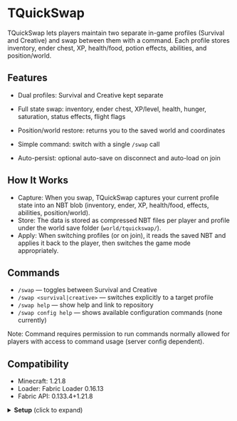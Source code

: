 # TQuickSwap

TQuickSwap lets players maintain two separate in-game profiles (Survival and Creative) and swap between them with a command. Each profile stores inventory, ender chest, XP, health/food, potion effects, abilities, and position/world.

## Features
- Dual profiles: Survival and Creative kept separate
- Full state swap: inventory, ender chest, XP/level, health, hunger, saturation, status effects, flight flags
- Position/world restore: returns you to the saved world and coordinates
- Simple command: switch with a single `/swap` call
  
- Auto-persist: optional auto-save on disconnect and auto-load on join

## How It Works
- Capture: When you swap, TQuickSwap captures your current profile state into an NBT blob (inventory, ender, XP, health/food, effects, abilities, position/world).
- Store: The data is stored as compressed NBT files per player and profile under the world save folder (`world/tquickswap/`).
- Apply: When switching profiles (or on join), it reads the saved NBT and applies it back to the player, then switches the game mode appropriately.

## Commands
- `/swap` — toggles between Survival and Creative
- `/swap <survival|creative>` — switches explicitly to a target profile
- `/swap help` — show help and link to repository
- `/swap config help` — shows available configuration commands (none currently)

Note: Command requires permission to run commands normally allowed for players with access to command usage (server config dependent).

## Compatibility
- Minecraft: 1.21.8
- Loader: Fabric Loader 0.16.13
- Fabric API: 0.133.4+1.21.8


<details>
  <summary><strong>Setup</strong> (click to expand)</summary>

  <h4>For Players/Servers</h4>
  <ol>
    <li>Install Fabric Loader (matching your Minecraft version, 1.21.8).</li>
    <li>Install Fabric API (version compatible with 1.21.8).</li>
    <li>Drop the TQuickSwap mod JAR into the `mods/` folder.</li>
    <li>Start the game or server. Ensure command permissions allow use of `/swap`.</li>
  </ol>

  <h4>For Developers</h4>
  <ol>
    <li>Java 21 toolchain installed.</li>
    <li>Gradle project includes:
      <ul>
        <li>Minecraft: 1.21.8</li>
        <li>Fabric Loader: 0.16.13</li>
        <li>Fabric API: 0.133.4+1.21.8</li>
      </ul>
    </li>
    <li>Run `gradlew runClient` / `gradlew runServer` for local testing.</li>
  </ol>

  <h4>Troubleshooting</h4>
  <ul>
    <li>If swapping does nothing, check server logs for permission or mapping conflicts.</li>
    <li>Ensure Fabric API is present on both client and server when required.</li>
    <li>Delete per-player NBT files in `world/tquickswap/` if your data format changed during development.</li>
  </ul>

</details>
